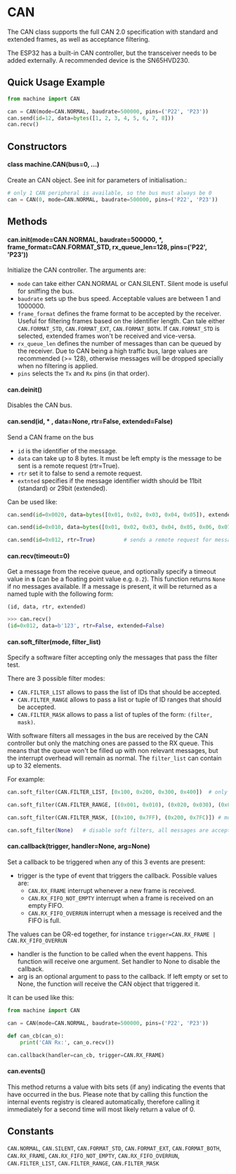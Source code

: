 # CAN

The CAN class supports the full CAN 2.0 specification with standard and extended frames, as well as acceptance filtering.

The ESP32 has a built-in CAN controller, but the transceiver needs to be added externally. A recommended device is the SN65HVD230.

## Quick Usage Example

```python
from machine import CAN

can = CAN(mode=CAN.NORMAL, baudrate=500000, pins=('P22', 'P23'))
can.send(id=12, data=bytes([1, 2, 3, 4, 5, 6, 7, 8]))
can.recv()
```

## Constructors

#### class machine.CAN\(bus=0, ...)

Create an CAN object. See init for parameters of initialisation.:

```python
# only 1 CAN peripheral is available, so the bus must always be 0
can = CAN(0, mode=CAN.NORMAL, baudrate=500000, pins=('P22', 'P23'))    # pin order is Tx, Rx
```

## Methods

#### can.init\(mode=CAN.NORMAL, baudrate=500000, \*, frame\_format=CAN.FORMAT\_STD, rx\_queue\_len=128, pins=\('P22', 'P23'))

Initialize the CAN controller. The arguments are:

* `mode` can take either CAN.NORMAL or CAN.SILENT. Silent mode is useful for sniffing the bus.
* `baudrate` sets up the bus speed. Acceptable values are between 1 and 1000000.
* `frame_format` defines the frame format to be accepted by the receiver. Useful for filtering frames based on the identifier length. Can tale either `CAN.FORMAT_STD`, `CAN.FORMAT_EXT`, `CAN.FORMAT_BOTH`. If `CAN.FORMAT_STD` is selected, extended frames won't be received and vice-versa.
* `rx_queue_len` defines the number of messages than can be queued by the receiver. Due to CAN being a high traffic bus, large values are recommended \(&gt;= 128), otherwise messages will be dropped specially when no filtering is applied.
* `pins` selects the `Tx` and `Rx` pins \(in that order).

#### can.deinit\()

Disables the CAN bus.

#### can.send\(id, \* , data=None, rtr=False, extended=False)

Send a CAN frame on the bus

* `id` is the identifier of the message.
* `data` can take up to 8 bytes. It must be left empty is the message to be sent is a remote request \(rtr=True).
* `rtr` set it to false to send a remote request.
* `extnted` specifies if the message identifier width should be 11bit \(standard) or 29bit \(extended).

Can be used like:

```python
can.send(id=0x0020, data=bytes([0x01, 0x02, 0x03, 0x04, 0x05]), extended=True)   # sends 5 bytes with an extended identifier

can.send(id=0x010, data=bytes([0x01, 0x02, 0x03, 0x04, 0x05, 0x06, 0x07, 0x08])) # sends 8 bytes with an standard identifier

can.send(id=0x012, rtr=True)         # sends a remote request for message id=0x12
```

#### can.recv\(timeout=0)

Get a message from the receive queue, and optionally specify a timeout value in **s** \(can be a floating point value e.g. `0.2`). This function returns `None` if no messages available. If a message is present, it will be returned as a named tuple with the following form:

`(id, data, rtr, extended)`

```python
>>> can.recv()
(id=0x012, data=b'123', rtr=False, extended=False)
```

#### can.soft\_filter\(mode, filter\_list)

Specify a software filter accepting only the messages that pass the filter test.

There are 3 possible filter modes:

* `CAN.FILTER_LIST` allows to pass the list of IDs that should be accepted.
* `CAN.FILTER_RANGE` allows to pass a list or tuple of ID ranges that should be accepted.
* `CAN.FILTER_MASK` allows to pass a list of tuples of the form: `(filter, mask)`.

With software filters all messages in the bus are received by the CAN controller but only the matching ones are passed to the RX queue. This means that the queue won't be filled up with non relevant messages, but the interrupt overhead will remain as normal. The `filter_list` can contain up to 32 elements.

For example:

```python
can.soft_filter(CAN.FILTER_LIST, [0x100, 0x200, 0x300, 0x400])  # only accept identifiers from 0x100, 0x200, 0x300 and 0x400

can.soft_filter(CAN.FILTER_RANGE, [(0x001, 0x010), (0x020, 0x030), (0x040, 0x050)])  # only accept identifiers from 0x001 to 0x010, from 0x020 to 0x030 and from 0x040 to 0x050.

can.soft_filter(CAN.FILTER_MASK, [(0x100, 0x7FF), (0x200, 0x7FC)]) # more of the classic Filter and Mask method.

can.soft_filter(None)   # disable soft filters, all messages are accepted
```

#### can.callback\(trigger, handler=None, arg=None)

Set a callback to be triggered when any of this 3 events are present:

* trigger is the type of event that triggers the callback. Possible values are:
  * `CAN.RX_FRAME` interrupt whenever a new frame is received.
  * `CAN.RX_FIFO_NOT_EMPTY` interrupt when a frame is received on an empty FIFO.
  * `CAN.RX_FIFO_OVERRUN` interrupt when a message is received and the FIFO is full.

The values can be OR-ed together, for instance `trigger=CAN.RX_FRAME | CAN.RX_FIFO_OVERRUN`

* handler is the function to be called when the event happens. This function will receive one argument. Set handler to None to disable the callback.
* arg is an optional argument to pass to the callback. If left empty or set to None, the function will receive the CAN object that triggered it.

It can be used like this:

```python
from machine import CAN

can = CAN(mode=CAN.NORMAL, baudrate=500000, pins=('P22', 'P23'))

def can_cb(can_o):
    print('CAN Rx:', can_o.recv())

can.callback(handler=can_cb, trigger=CAN.RX_FRAME)
```

#### can.events\()

This method returns a value with bits sets \(if any) indicating the events that have occurred in the bus. Please note that by calling this function the internal events registry is cleared automatically, therefore calling it immediately for a second time will most likely return a value of 0.

## Constants

`CAN.NORMAL`, `CAN.SILENT`, `CAN.FORMAT_STD`, `CAN.FORMAT_EXT`, `CAN.FORMAT_BOTH`, `CAN.RX_FRAME`, `CAN.RX_FIFO_NOT_EMPTY`, `CAN.RX_FIFO_OVERRUN`, `CAN.FILTER_LIST`, `CAN.FILTER_RANGE`, `CAN.FILTER_MASK`

